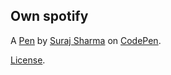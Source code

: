 Own spotify
-----------


A [Pen](https://codepen.io/suraj-sharma-the-selector/pen/xxwQqNG) by [Suraj Sharma](https://codepen.io/suraj-sharma-the-selector) on [CodePen](https://codepen.io).

[License](https://codepen.io/suraj-sharma-the-selector/pen/xxwQqNG/license).